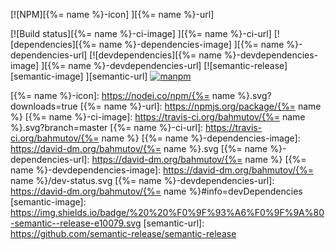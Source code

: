 [![NPM][{%= name %}-icon] ][{%= name %}-url]

[![Build status][{%= name %}-ci-image] ][{%= name %}-ci-url]
[![dependencies][{%= name %}-dependencies-image] ][{%= name %}-dependencies-url]
[![devdependencies][{%= name %}-devdependencies-image] ][{%= name %}-devdependencies-url]
[![semantic-release][semantic-image] ][semantic-url]
[![manpm](https://img.shields.io/badge/manpm-%E2%9C%93-3399ff.svg)](https://github.com/bahmutov/manpm)

[{%= name %}-icon]: https://nodei.co/npm/{%= name %}.svg?downloads=true
[{%= name %}-url]: https://npmjs.org/package/{%= name %}
[{%= name %}-ci-image]: https://travis-ci.org/bahmutov/{%= name %}.svg?branch=master
[{%= name %}-ci-url]: https://travis-ci.org/bahmutov/{%= name %}
[{%= name %}-dependencies-image]: https://david-dm.org/bahmutov/{%= name %}.svg
[{%= name %}-dependencies-url]: https://david-dm.org/bahmutov/{%= name %}
[{%= name %}-devdependencies-image]: https://david-dm.org/bahmutov/{%= name %}/dev-status.svg
[{%= name %}-devdependencies-url]: https://david-dm.org/bahmutov/{%= name %}#info=devDependencies
[semantic-image]: https://img.shields.io/badge/%20%20%F0%9F%93%A6%F0%9F%9A%80-semantic--release-e10079.svg
[semantic-url]: https://github.com/semantic-release/semantic-release
